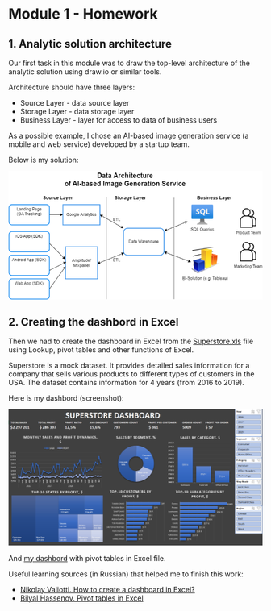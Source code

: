 # Module 1 - Homework

## 1. Analytic solution architecture

Our first task in this module was to draw the top-level architecture of the analytic solution using draw.io or similar tools.

Architecture should have three layers:

- Source Layer - data source layer
- Storage Layer - data storage layer
- Business Layer - layer for access to data of business users

As a possible example, I chose an AI-based image generation service (a mobile and web service) developed by a startup team.
 
Below is my solution:

![](images/Mobile_app_data.drawio.png)

## 2. Сreating the dashbord in Excel

Then we had to create the dashboard in Excel from the [Superstore.xls](sources/Sample%20-%20Superstore.xls) file using Lookup, pivot tables and other functions of Excel.

Superstore is a mock dataset. It provides detailed sales information for a company that sells various products to different types of customers in the USA. The dataset contains information for 4 years (from 2016 to 2019).

Here is my dashbord (screenshot):

![](images/Pasted%20image%2020230619003903.png)

And [my dashbord](sources/Sample%20-%20Superstore%20-%20MyDashboard.xlsx) with pivot tables in Excel file.

Useful learning sources (in Russian) that helped me to finish this work:
- [Nikolay Valiotti. How to create a dashboard in Excel?](https://www.youtube.com/watch?v=rxu8jmsvw98&t=1748s)
- [Bilyal Hassenov. Pivot tables in Excel](https://www.youtube.com/playlist?list=PLsPotgU_ELTr4CErtpe13uGeCFX93Fiwb)


